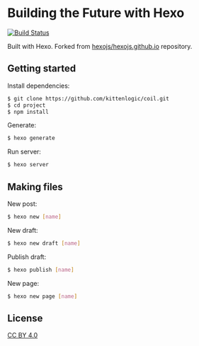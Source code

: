 # Building the Future with Hexo
<!-- Markdown snippet -->
[![Build Status](https://travis-ci.org/hexojs/site.svg?branch=master)](https://travis-ci.org/hexojs/site)

Built with Hexo. Forked from [hexojs/hexojs.github.io](https://github.com/hexojs/hexojs.github.io) repository.

## Getting started

Install dependencies:

``` bash
$ git clone https://github.com/kittenlogic/coil.git
$ cd project
$ npm install
```

Generate:

``` bash
$ hexo generate
```

Run server:

``` bash
$ hexo server
```

## Making files

New post:

``` bash
$ hexo new [name]
```

New draft:

``` bash
$ hexo new draft [name]
```

Publish draft:

``` bash
$ hexo publish [name]
```
New page:

``` bash
$ hexo new page [name]
```

## License

[CC BY 4.0](http://creativecommons.org/licenses/by/4.0/)

